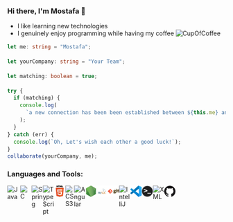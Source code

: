 ### Hi there, I'm Mostafa 👋 

- I like learning new technologies
- I genuinely enjoy programming while having my coffee    <img align="centered" alt="CupOfCoffee" width="16px" src="https://upload.wikimedia.org/wikipedia/commons/thumb/6/6e/Vector_cup_of_coffee.svg/468px-Vector_cup_of_coffee.svg.png" />




```typescript
let me: string = "Mostafa";

let yourCompany: string = "Your Team";

let matching: boolean = true;

try {
  if (matching) {
    console.log(
      `a new connection has been been established between ${this.me} and ${this.yourCompany}  `
    );
  }
} catch (err) {
  console.log(`Oh, Let's wish each other a good luck!`);
}
collaborate(yourCompany, me);


```






### Languages and Tools:
<img align="left" alt="Java" width="30px" src="https://cdn.worldvectorlogo.com/logos/java.svg" />
<img align="left" alt="C" width="26px" src="https://cdn.worldvectorlogo.com/logos/c.svg" />
<img align="left" alt="Spring" width="26px" src="https://cdn.worldvectorlogo.com/logos/spring-3.svg" />
<img align="left" alt="TypeScript" width="26px" src="https://cdn.worldvectorlogo.com/logos/typescript-2.svg" />
<img align="left" alt="HTML5" width="26px" src="https://raw.githubusercontent.com/github/explore/80688e429a7d4ef2fca1e82350fe8e3517d3494d/topics/html/html.png" />
<img align="left" alt="CSS3" width="20px" src="https://cdn.worldvectorlogo.com/logos/css-3.svg" />
<img align="left" alt="Angular" width="26px" src="https://cdn3.iconfinder.com/data/icons/logos-and-brands-adobe/512/21_Angular-512.png" />
<img align="left" alt="Node.js" width="26px" src="https://raw.githubusercontent.com/github/explore/80688e429a7d4ef2fca1e82350fe8e3517d3494d/topics/nodejs/nodejs.png" />
<img align="left" alt="MySQL" width="26px" src="https://raw.githubusercontent.com/github/explore/80688e429a7d4ef2fca1e82350fe8e3517d3494d/topics/mysql/mysql.png" />
<img align="left" alt="Git" width="26px" src="https://raw.githubusercontent.com/github/explore/80688e429a7d4ef2fca1e82350fe8e3517d3494d/topics/git/git.png" />
<img align="left" alt="IntelliJ" width="26px" src="https://upload.wikimedia.org/wikipedia/commons/9/9c/IntelliJ_IDEA_Icon.svg" />
<img align="left" alt="VisualStudioCode" width="26px" src="https://raw.githubusercontent.com/github/explore/80688e429a7d4ef2fca1e82350fe8e3517d3494d/topics/visual-studio-code/visual-studio-code.png" />
<img align="left" alt="Terminal" width="26px" src="https://raw.githubusercontent.com/github/explore/80688e429a7d4ef2fca1e82350fe8e3517d3494d/topics/terminal/terminal.png" />
<img align="left" alt="XML" width="26px" src="https://www.svgrepo.com/show/31053/xml.svg" />
<img align="left" alt="GitHub" width="26px" src="https://raw.githubusercontent.com/github/explore/78df643247d429f6cc873026c0622819ad797942/topics/github/github.png" />







